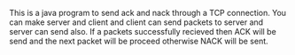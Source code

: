 This is a java program to send ack and nack through a TCP connection. You can make server and client and client can send packets to server and server can send also. If a packets successfully recieved then ACK will be send and the next packet will be proceed otherwise NACK will be sent. 